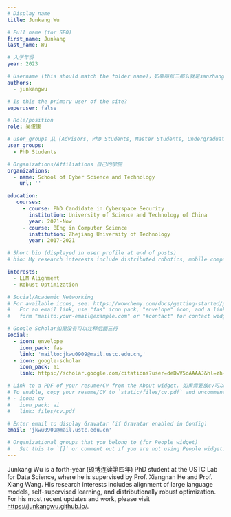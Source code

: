 ```yaml
---
# Display name
title: Junkang Wu

# Full name (for SEO)
first_name: Junkang
last_name: Wu

# 入学年份
year: 2023

# Username (this should match the folder name)，如果叫张三那么就是sanzhang
authors:
  - junkangwu

# Is this the primary user of the site? 
superuser: false

# Role/position 
role: 吴俊康

# user_groups 从 (Advisors, PhD Students, Master Students, Undergraduate) 从这四个里面选
user_groups:
  - PhD Students

# Organizations/Affiliations 自己的学院
organizations:
  - name: School of Cyber Science and Technology
    url: ''

education:
   courses:
     - course: PhD Candidate in Cyberspace Security
       institution: University of Science and Technology of China
       year: 2021-Now
     - course: BEng in Computer Science
       institution: Zhejiang University of Technology
       year: 2017-2021

# Short bio (displayed in user profile at end of posts)
# bio: My research interests include distributed robotics, mobile computing and programmable matter.

interests:
  - LLM Alignment 
  - Robust Optimization

# Social/Academic Networking
# For available icons, see: https://wowchemy.com/docs/getting-started/page-builder/#icons
#   For an email link, use "fas" icon pack, "envelope" icon, and a link in the
#   form "mailto:your-email@example.com" or "#contact" for contact widget.

# Google Scholar如果没有可以注释后面三行
social:
  - icon: envelope
    icon_pack: fas
    link: 'mailto:jkwu0909@mail.ustc.edu.cn,'
  - icon: google-scholar
    icon_pack: ai
    link: https://scholar.google.com/citations?user=deBwV5oAAAAJ&hl=zh-CN&oi=ao

# Link to a PDF of your resume/CV from the About widget. 如果需要放cv可以发给我
# To enable, copy your resume/CV to `static/files/cv.pdf` and uncomment the lines below.
# - icon: cv
#   icon_pack: ai
#   link: files/cv.pdf

# Enter email to display Gravatar (if Gravatar enabled in Config)
email: 'jkwu0909@mail.ustc.edu.cn'

# Organizational groups that you belong to (for People widget)
#   Set this to `[]` or comment out if you are not using People widget.
---
```


Junkang Wu is a forth-year (硕博连读第四年) PhD student at the USTC Lab for Data Science, where he is supervised by Prof. Xiangnan He and Prof. Xiang Wang. His research interests includes alignment of large language models, self-supervised learning, and distributionally robust optimization. For his most recent updates and work, please visit https://junkangwu.github.io/.
